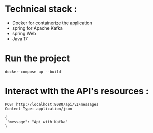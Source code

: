 # Technical stack :
* Docker for containerize the application
* spring for Apache Kafka
* spring Web
* Java 17

# Run the project
```
docker-compose up --build
```

# Interact with the API's resources :

```
POST http://localhost:8080/api/v1/messages
Content-Type: application/json

{
 "message": "Api with Kafka"
}
```
